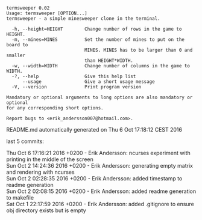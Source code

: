 ```
termsweeper 0.02
Usage: termsweeper [OPTION...]
termsweeper - a simple minesweeper clone in the terminal.

  -h, --height=HEIGHT        Change number of rows in the game to HEIGHT.
  -m, --mines=MINES          Set the number of mines to put on the board to
                             MINES. MINES has to be larger than 0 and smaller
                             than HEIGHT*WIDTH.
  -w, --width=WIDTH          Change number of columns in the game to WIDTH.
  -?, --help                 Give this help list
      --usage                Give a short usage message
  -V, --version              Print program version

Mandatory or optional arguments to long options are also mandatory or optional
for any corresponding short options.

Report bugs to <erik_andersson007@hotmail.com>.
```
README.md automatically generated on Thu  6 Oct 17:18:12 CEST 2016

last 5 commits:

Thu Oct 6 17:16:21 2016 +0200 - Erik Andersson: ncurses experiment with printing in the middle of the screen  
Sun Oct 2 14:24:36 2016 +0200 - Erik Andersson: generating empty matrix and rendering with ncurses  
Sun Oct 2 02:28:35 2016 +0200 - Erik Andersson: added timestamp to readme generation  
Sun Oct 2 02:08:15 2016 +0200 - Erik Andersson: added readme generation to makefile  
Sat Oct 1 22:17:59 2016 +0200 - Erik Andersson: added .gitignore to ensure obj directory exists but is empty  